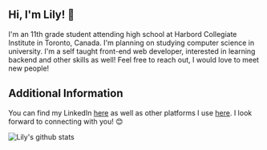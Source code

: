 <h2>Hi, I'm Lily! 👋</h2>

<p>I'm an 11th grade student attending high school at Harbord Collegiate Institute in Toronto, Canada. I'm planning on studying computer science in university. I'm a self taught front-end web developer, interested in learning backend and other skills as well! Feel free to reach out, I would love to meet new people!
  
  <!--One of my hobbies are creating side projects, the most recent one I'm working on is <a href="https://lilyxmeng.github.io/itzketches/">ITZKETCHES</a> (btw, the contact page doesn't work I still have to work on validating and getting input from it 🥲). For more information, check out the repository <a href="https://github.com/LilyxMeng/itzketches">here</a>!</p> -->

<!-- <p>I'm looking to actively participate in hackathons! I'ld love to collaborate on projects, learn more about computer science in general and expand my network!</p> -->


<!--
<h2>My Skills</h2>

<p>Languages I am Familiar With:</p>
<ul>
  <li>Java</li>
  <li>Python</li>
  <li>HTML</li>
  <li>CSS</li>
  <li>And learning Javascript!</li>
 </ul>
 
 <p>Tools I am Familiar With:</p>
<ul>
  <li>Git + Github</li>
  <li>Bootstrap</li>
  <li>And learning jQuery!</li>
 </ul>
 -->
 
 <h2>Additional Information</h2>
  <!-- <p>I'm interested in internships for Summer 2021 to gain some work experience in the industry as well as improve my skillset.</p> -->
  <p>You can find my LinkedIn <a href="https://www.linkedin.com/in/lily-meng-5086231b6/">here</a> as well as other platforms I use <a href="https://linktr.ee/LilyxMeng">here</a>. I look forward to connecting with you! 😊</p>
  
![Lily's github stats](https://github-readme-stats.vercel.app/api?username=LilyxMeng)

 

<!--
**LilyxMeng/LilyxMeng** is a ✨ _special_ ✨ repository because its `README.md` (this file) appears on your GitHub profile.

Here are some ideas to get you started:

- 🔭 I’m currently working on ...
- 🌱 I’m currently learning ...
- 👯 I’m looking to collaborate on ...
- 🤔 I’m looking for help with ...
- 💬 Ask me about ...
- 📫 How to reach me: ...
- 😄 Pronouns: ...
- ⚡ Fun fact: ...
-->
